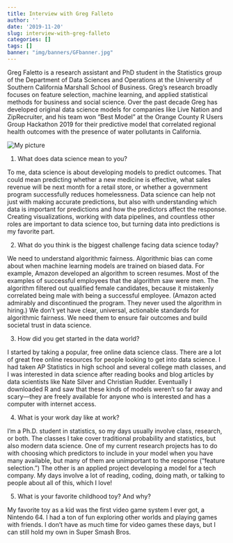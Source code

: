 ```yaml
---
title: Interview with Greg Falleto
author: ''
date: '2019-11-20'
slug: interview-with-greg-falleto
categories: []
tags: []
banner: "img/banners/GFbanner.jpg"
---
```



Greg Faletto is a research assistant and PhD student in the Statistics group of the Department of Data Sciences and Operations at the University of Southern California Marshall School of Business. Greg’s research broadly focuses on feature selection, machine learning, and applied statistical methods for business and social science. Over the past decade Greg has developed original data science models for companies like Live Nation and ZipRecruiter, and his team won “Best Model” at the Orange County R Users Group Hackathon 2019 for their predictive model that correlated regional health outcomes with the presence of water pollutants in California.

![My picture](/img/FalletoGreg_Interview_headshot.jpg)

1) What does data science mean to you?

To me, data science is about developing models to predict outcomes. That could mean predicting whether a new medicine is effective, what sales revenue will be next month for a retail store, or whether a government program successfully reduces homelessness. Data science can help not just with making accurate predictions, but also with understanding which data is important for predictions and how the predictors affect the response. Creating visualizations, working with data pipelines, and countless other roles are important to data science too, but turning data into predictions is my favorite part.

2) What do you think is the biggest challenge facing data science today?

We need to understand algorithmic fairness. Algorithmic bias can come about when machine learning models are trained on biased data. For example, Amazon developed an algorithm to screen resumes. Most of the examples of successful employees that the algorithm saw were men. The algorithm filtered out qualified female candidates, because it mistakenly correlated being male with being a successful employee. (Amazon acted admirably and discontinued the program. They never used the algorithm in hiring.) We don’t yet have clear, universal, actionable standards for algorithmic fairness. We need them to ensure fair outcomes and build societal trust in data science.

3) How did you get started in the data world?

I started by taking a popular, free online data science class. There are a lot of great free online resources for people looking to get into data science. I had taken AP Statistics in high school and several college math classes, and I was interested in data science after reading books and blog articles by data scientists like Nate Silver and Christian Rudder. Eventually I downloaded R and saw that these kinds of models weren’t so far away and scary—they are freely available for anyone who is interested and has a computer with internet access.




4) What is your work day like at work?

I’m a Ph.D. student in statistics, so my days usually involve class, research, or both. The classes I take cover traditional probability and statistics, but also modern data science. One of my current research projects has to do with choosing which predictors to include in your model when you have many available, but many of them are unimportant to the response (“feature selection.”) The other is an applied project developing a model for a tech company. My days involve a lot of reading, coding, doing math, or talking to people about all of this, which I love!

5) What is your favorite childhood toy? And why?

My favorite toy as a kid was the first video game system I ever got, a Nintendo 64. I had a ton of fun exploring other worlds and playing games with friends. I don’t have as much time for video games these days, but I can still hold my own in Super Smash Bros.

